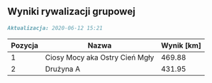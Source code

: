## Wyniki rywalizacji grupowej

```markdown
Aktualizacja: 2020-06-12 15:21
```

Pozycja | Nazwa | Wynik [km] |
------------ | -------------  | -------------
 1 |Ciosy Mocy aka Ostry Cień Mgły | 469.88 
 2 |Drużyna A | 431.95